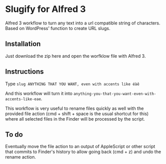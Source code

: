 # Slugify for Alfred 3
Alfred 3 workflow to turn any text into a url compatible string of characters. Based on WordPress' function to create URL slugs.

## Installation
Just download the zip here and open the worfklow file with Alfred 3.

## Instructions
Type ```slug ANYTHING THAT YOU WANT, even with accents like éàê```

And this workflow will turn it into ```anything-you-that-you-want-even-with-accents-like-eae```.

This workflow is very useful to rename files quickly as well with the provided file action (cmd + shift + space is the usual shortcut for this) where all selected files in the Finder will be processed by the script.

## To do
Eventually move the file action to an output of AppleScript or other script that commits to Finder's history to allow going back (cmd + z) and undo the rename action.